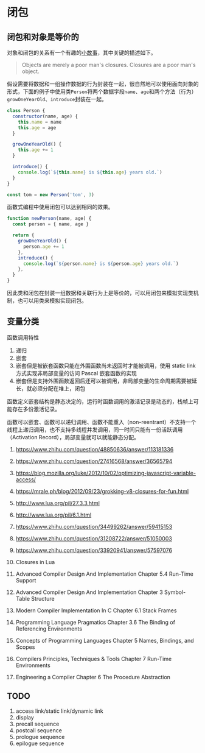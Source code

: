 # 闭包

## 闭包和对象是等价的

对象和闭包的关系有一个有趣的[小故事](https://www.iteye.com/blog/rednaxelafx-245022)，其中关键的描述如下。

> Objects are merely a poor man's closures. Closures are a poor man's object.

假设需要将数据和一组操作数据的行为封装在一起，很自然地可以使用面向对象的形式，下面的例子中使用类`Person`将两个数据字段`name`、`age`和两个方法（行为）`growOneYearOld`、`introduce`封装在一起。

```js
class Person {
  constructor(name, age) {
    this.name = name
    this.age = age
  }

  growOneYearOld() {
    this.age += 1
  }

  introduce() {
    console.log(`${this.name} is ${this.age} years old.`)
  }
}

const tom = new Person('tom', 3)
```

函数式编程中使用闭包可以达到相同的效果。

```js
function newPerson(name, age) {
  const person = { name, age }

  return {
    growOneYearOld() {
      person.age += 1
    },
    introduce() {
      console.log(`${person.name} is ${person.age} years old.`)
    },
  }
}
```

因此类和闭包在封装一组数据和关联行为上是等价的，可以用闭包来模拟实现类机制，也可以用类来模拟实现闭包。

## 变量分类

函数调用特性

1. 递归
1. 嵌套
1. 嵌套但是被嵌套函数只能在外围函数尚未返回时才能被调用，使用 static link 方式实现非局部变量的访问 Pascal 嵌套函数的实现
1. 嵌套但是支持外围函数返回后还可以被调用，非局部变量的生命周期需要被延长，就必须分配在堆上，闭包

函数定义嵌套结构是静态决定的，运行时函数调用的激活记录是动态的，栈帧上可能存在多份激活记录。

函数可以嵌套、函数可以递归调用、函数不能重入（non-reentrant）不支持一个线程上递归调用，也不支持多线程并发调用，同一时间只能有一份活跃调用（Activation Record），局部变量就可以就能静态分配。

1. https://www.zhihu.com/question/48850636/answer/113181336
1. https://www.zhihu.com/question/27416568/answer/36565794
1. https://blog.mozilla.org/luke/2012/10/02/optimizing-javascript-variable-access/
1. https://mrale.ph/blog/2012/09/23/grokking-v8-closures-for-fun.html
1. http://www.lua.org/pil/27.3.3.html
1. http://www.lua.org/pil/6.1.html
1. https://www.zhihu.com/question/34499262/answer/59415153
1. https://www.zhihu.com/question/31208722/answer/51050003
1. https://www.zhihu.com/question/33920941/answer/57597076

1. Closures in Lua
1. Advanced Compiler Design And Implementation Chapter 5.4 Run-Time Support
1. Advanced Compiler Design And Implementation Chapter 3 Symbol-Table Structure
1. Modern Compiler Implementation In C Chapter 6.1 Stack Frames
1. Programming Language Pragmatics Chapter 3.6 The Binding of Referencing Environments
1. Concepts of Programming Languages Chapter 5 Names, Bindings, and Scopes
1. Compilers Principles, Techniques & Tools Chapter 7 Run-Time Environments
1. Engineering a Compiler Chapter 6 The Procedure Abstraction

## TODO

1. access link/static link/dynamic link
1. display
1. precall sequence
1. postcall sequence
1. prologue sequence
1. epilogue sequence
